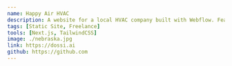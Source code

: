 ```yaml
---
name: Happy Air HVAC
description: A website for a local HVAC company built with Webflow. Features a blog, custom CMS, and Google Analytics integration.
tags: [Static Site, Freelance]
tools: [Next.js, TailwindCSS]
image: ./nebraska.jpg
link: https://dossi.ai
github: https://github.com
---
```

